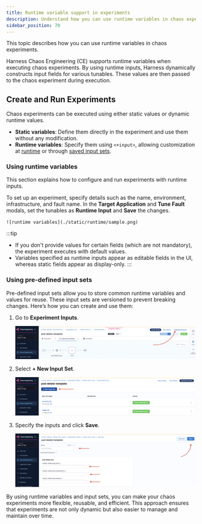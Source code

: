 ```yaml
---
title: Runtime variable support in experiments
description: Understand how you can use runtime variables in chaos experiments.
sidebar_position: 70
---
```


This topic describes how you can use runtime variables in chaos experiments.

Harness Chaos Engineering (CE) supports runtime variables when executing chaos experiments. By using runtime inputs, Harness dynamically constructs input fields for various tunables. These values are then passed to the chaos experiment during execution.

## Create and Run Experiments
Chaos experiments can be executed using either static values or dynamic runtime values. 
- **Static variables**: Define them directly in the experiment and use them without any modification.
- **Runtime variables**: Specify them using `<+input>`, allowing customization at [runtime](#using-runtime-variables) or through [saved input sets](#using-pre-defined-input-sets). 

### Using runtime variables

This section explains how to configure and run experiments with runtime inputs.

To set up an experiment, specify details such as the name, environment, infrastructure, and fault name. In the **Target Application** and **Tune Fault** modals, set the tunables as **Runtime Input** and **Save** the changes.

    ![runtime variables](./static/runtime/sample.png)

:::tip
- If you don't provide values for certain fields (which are not mandatory), the experiment executes with default values.
- Variables specified as runtime inputs appear as editable fields in the UI, whereas static fields appear as display-only.
:::

### Using pre-defined input sets

Pre-defined input sets allow you to store common runtime variables and values for reuse. These input sets are versioned to prevent breaking changes. Here’s how you can create and use them:

1. Go to **Experiment Inputs**.

    ![](./static/runtime/is-1.png)

2. Select **+ New Input Set**.

    ![](./static/runtime/is-2.png)

3. Specify the inputs and click **Save**.

    ![](./static/runtime/is-3.png)

By using runtime variables and input sets, you can make your chaos experiments more flexible, reusable, and efficient. This approach ensures that experiments are not only dynamic but also easier to manage and maintain over time.

